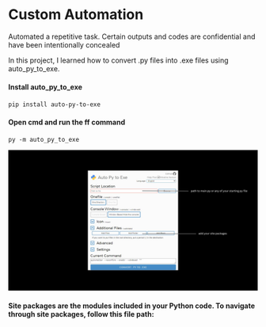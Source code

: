 

<h1>Custom Automation</h1>
<p>Automated a repetitive task. Certain outputs and codes are confidential and  have been intentionally concealed </p>
<p>In this project, I learned how to convert .py files into .exe files using auto_py_to_exe.</i></p>

<h4>Install auto_py_to_exe</h4>

```
pip install auto-py-to-exe
```
<h4>Open cmd and run the ff command</h4>

```
py -m auto_py_to_exe
```
<img src="img/1.jpg">

<h4>Site packages are the modules included in your Python code. To navigate through site packages, follow this file path:</h4>





